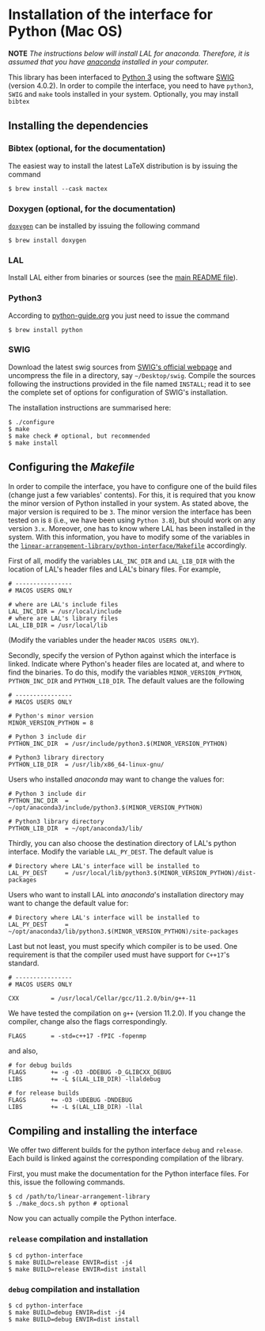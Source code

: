 # Installation of the interface for Python (Mac OS)

**NOTE** *The instructions below will install LAL for anaconda. Therefore, it is assumed that you have [anaconda](https://www.anaconda.com/) installed in your computer.*

This library has been interfaced to [Python 3](https://www.python.org/) using the software [SWIG](http://www.swig.org/) (version 4.0.2). In order to compile the interface, you need to have `python3`, `SWIG` and `make` tools installed in your system. Optionally, you may install `bibtex` 

## Installing the dependencies

### Bibtex (optional, for the documentation)

The easiest way to install the latest LaTeX distribution is by issuing the command

	$ brew install --cask mactex

### Doxygen (optional, for the documentation)

[`doxygen`](https://www.doxygen.nl/index.html) can be installed by issuing the following command

	$ brew install doxygen

### LAL

Install LAL either from binaries or sources (see the [main README file](https://github.com/LAL-project/linear-arrangement-library/blob/master/README.md)).

### Python3 

According to [python-guide.org](https://docs.python-guide.org/starting/install3/osx/) you just need to issue the command

	$ brew install python

### SWIG

Download the latest swig sources from [SWIG's official webpage](http://www.swig.org/) and uncompress the file in a directory, say `~/Desktop/swig`. Compile the sources following the instructions provided in the file named `INSTALL`; read it to see the complete set of options for configuration of SWIG's installation.

The installation instructions are summarised here:

	$ ./configure
	$ make
	$ make check # optional, but recommended
	$ make install


## Configuring the _Makefile_

In order to compile the interface, you have to configure one of the build files (change just a few variables' contents). For this, it is required that you know the minor version of Python installed in your system. As stated above, the major version is required to be `3`. The minor version the interface has been tested on is `8` (i.e., we have been using `Python 3.8`), but should work on any version `3.x`. Moreover, one has to know where LAL has been installed in the system. With this information, you have to modify some of the variables in the [`linear-arrangement-library/python-interface/Makefile`](https://github.com/LAL-project/linear-arrangement-library/blob/master/python-interface/Makefile) accordingly.

First of all, modify the variables `LAL_INC_DIR` and `LAL_LIB_DIR` with the location of LAL's header files and LAL's binary files. For example,

	# ----------------
	# MACOS USERS ONLY
	
	# where are LAL's include files
	LAL_INC_DIR = /usr/local/include
	# where are LAL's library files
	LAL_LIB_DIR = /usr/local/lib

(Modify the variables under the header `MACOS USERS ONLY`).

Secondly, specify the version of Python against which the interface is linked. Indicate where Python's header files are located at, and where to find the binaries. To do this, modify the variables `MINOR_VERSION_PYTHON`, `PYTHON_INC_DIR` and `PYTHON_LIB_DIR`. The default values are the following

	# ----------------
	# MACOS USERS ONLY
	
	# Python's minor version
	MINOR_VERSION_PYTHON = 8
	
	# Python 3 include dir
	PYTHON_INC_DIR	= /usr/include/python3.$(MINOR_VERSION_PYTHON)
	
	# Python3 library directory
	PYTHON_LIB_DIR	= /usr/lib/x86_64-linux-gnu/

Users who installed *anaconda* may want to change the values for:

	# Python 3 include dir
	PYTHON_INC_DIR	= ~/opt/anaconda3/include/python3.$(MINOR_VERSION_PYTHON)
	
	# Python3 library directory
	PYTHON_LIB_DIR	= ~/opt/anaconda3/lib/

Thirdly, you can also choose the destination directory of LAL's python interface. Modify the variable `LAL_PY_DEST`. The default value is

	# Directory where LAL's interface will be installed to
	LAL_PY_DEST		= /usr/local/lib/python3.$(MINOR_VERSION_PYTHON)/dist-packages

Users who want to install LAL into *anaconda*'s installation directory may want to change the default value for:

	# Directory where LAL's interface will be installed to
	LAL_PY_DEST		= ~/opt/anaconda3/lib/python3.$(MINOR_VERSION_PYTHON)/site-packages

Last but not least, you must specify which compiler is to be used. One requirement is that the compiler used must have support for `C++17`'s standard.

	# ----------------
	# MACOS USERS ONLY
	
	CXX			= /usr/local/Cellar/gcc/11.2.0/bin/g++-11
	
We have tested the compilation on `g++` (version 11.2.0). If you change the compiler, change also the flags correspondingly.

	FLAGS		= -std=c++17 -fPIC -fopenmp

and also,

	# for debug builds
	FLAGS		+= -g -O3 -DDEBUG -D_GLIBCXX_DEBUG
	LIBS		+= -L $(LAL_LIB_DIR) -llaldebug

	# for release builds
	FLAGS		+= -O3 -UDEBUG -DNDEBUG
	LIBS		+= -L $(LAL_LIB_DIR) -llal

## Compiling and installing the interface

We offer two different builds for the python interface `debug` and `release`. Each build is linked against the corresponding compilation of the library.

First, you must make the documentation for the Python interface files. For this, issue the following commands.

	$ cd /path/to/linear-arrangement-library
	$ ./make_docs.sh python # optional

Now you can actually compile the Python interface.

### `release` compilation and installation

	$ cd python-interface
	$ make BUILD=release ENVIR=dist -j4
	$ make BUILD=release ENVIR=dist install

### `debug` compilation and installation

	$ cd python-interface
	$ make BUILD=debug ENVIR=dist -j4
	$ make BUILD=debug ENVIR=dist install
